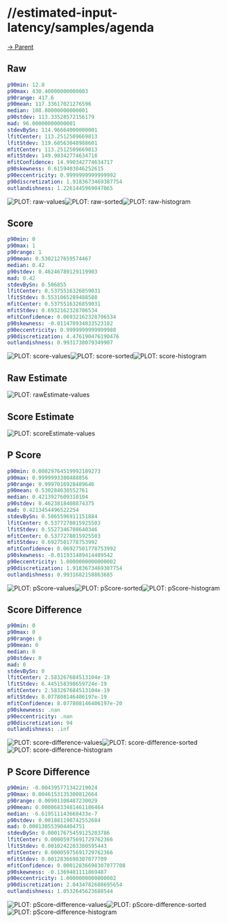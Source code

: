 
# //estimated-input-latency/samples/agenda

[→ Parent](../..)


## Raw


```yaml
p90min: 12.8
p90max: 430.40000000000003
p90range: 417.6
p90mean: 117.33617021276596
median: 108.80000000000001
p90stdev: 113.33528572156179
mad: 96.00000000000001
stdevBySn: 114.96664000000001
lfitCenter: 113.2512509669813
lfitStdev: 119.60563048988601
mfitCenter: 113.2512509669813
mfitStdev: 149.90342774634718
mfitConfidence: 14.990342774634717
p90skewness: 0.6159403046252615
p90eccentricity: 0.9999999999999992
p90discretization: 1.9183673469387754
outlandishness: 1.2261445969047065

```

![PLOT: raw-values](./raw/values.svg)![PLOT: raw-sorted](./raw/sorted.svg)![PLOT: raw-histogram](./raw/histogram.svg)
## Score


```yaml
p90min: 0
p90max: 1
p90range: 1
p90mean: 0.5302127659574467
median: 0.42
p90stdev: 0.46246789129119903
mad: 0.42
stdevBySn: 0.506855
lfitCenter: 0.5375516326859031
lfitStdev: 0.5531065289488588
mfitCenter: 0.5375516326859031
mfitStdev: 0.6932162328706534
mfitConfidence: 0.06932162328706534
p90skewness: -0.011470934833523102
p90eccentricity: 0.9999999999999988
p90discretization: 4.476190476190476
outlandishness: 0.9931738079349907

```

![PLOT: score-values](./score/values.svg)![PLOT: score-sorted](./score/sorted.svg)![PLOT: score-histogram](./score/histogram.svg)
## Raw Estimate

![PLOT: rawEstimate-values](./rawEstimate/values.svg)
## Score Estimate

![PLOT: scoreEstimate-values](./scoreEstimate/values.svg)
## P Score


```yaml
p90min: 0.00029764519992109273
p90max: 0.9999993380488856
p90range: 0.9997016928489646
p90mean: 0.530284630552761
median: 0.4213927609310104
p90stdev: 0.4623818408874375
mad: 0.4213454496522254
stdevBySn: 0.5065596911151884
lfitCenter: 0.5377278015925503
lfitStdev: 0.5527346708640346
mfitCenter: 0.5377278015925503
mfitStdev: 0.6927501778753992
mfitConfidence: 0.06927501778753992
p90skewness: -0.011931489414489542
p90eccentricity: 1.0000000000000002
p90discretization: 1.9183673469387754
outlandishness: 0.9931682158863685

```

![PLOT: pScore-values](./pScore/values.svg)![PLOT: pScore-sorted](./pScore/sorted.svg)![PLOT: pScore-histogram](./pScore/histogram.svg)
## Score Difference


```yaml
p90min: 0
p90max: 0
p90range: 0
p90mean: 0
median: 0
p90stdev: 0
mad: 0
stdevBySn: 0
lfitCenter: 2.583267684513104e-19
lfitStdev: 6.445158398659724e-19
mfitCenter: 2.583267684513104e-19
mfitStdev: 8.077808146406197e-19
mfitConfidence: 8.077808146406197e-20
p90skewness: .nan
p90eccentricity: .nan
p90discretization: 94
outlandishness: .inf

```

![PLOT: score-difference-values](./score-difference/values.svg)![PLOT: score-difference-sorted](./score-difference/sorted.svg)![PLOT: score-difference-histogram](./score-difference/histogram.svg)
## P Score Difference


```yaml
p90min: -0.004395771342219024
p90max: 0.0046153135300812664
p90range: 0.00901108487230029
p90mean: 0.00006833481461186464
median: -6.619511143668433e-7
p90stdev: 0.001881190742552684
mad: 0.000130553904404751
stdevBySn: 0.00017675459125203786
lfitCenter: 0.00005975691729762366
lfitStdev: 0.0010242203380595443
mfitCenter: 0.00005975691729762366
mfitStdev: 0.0012836698307077709
mfitConfidence: 0.00012836698307077708
p90skewness: -0.1369481111869487
p90eccentricity: 1.0000000000000002
p90discretization: 2.0434782608695654
outlandishness: 1.0532645623688544

```

![PLOT: pScore-difference-values](./pScore-difference/values.svg)![PLOT: pScore-difference-sorted](./pScore-difference/sorted.svg)![PLOT: pScore-difference-histogram](./pScore-difference/histogram.svg)